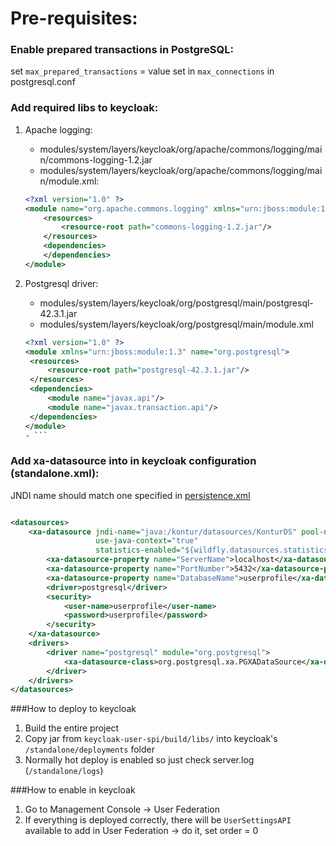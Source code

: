 # Pre-requisites:

### Enable prepared transactions in PostgreSQL:
set <code>max_prepared_transactions</code> = value set in <code>max_connections</code> in postgresql.conf

### Add required libs to keycloak:

1. Apache logging:
    - modules/system/layers/keycloak/org/apache/commons/logging/main/commons-logging-1.2.jar
    - modules/system/layers/keycloak/org/apache/commons/logging/main/module.xml:
   ```xml
   <?xml version="1.0" ?>
   <module name="org.apache.commons.logging" xmlns="urn:jboss:module:1.3">
       <resources>
           <resource-root path="commons-logging-1.2.jar"/>
       </resources>
       <dependencies>
       </dependencies>
   </module>
   ```

2. Postgresql driver:
    - modules/system/layers/keycloak/org/postgresql/main/postgresql-42.3.1.jar
    - modules/system/layers/keycloak/org/postgresql/main/module.xml
   ```xml
   <?xml version="1.0" ?>
   <module xmlns="urn:jboss:module:1.3" name="org.postgresql">
    <resources>
        <resource-root path="postgresql-42.3.1.jar"/>
    </resources>
    <dependencies>
        <module name="javax.api"/>
        <module name="javax.transaction.api"/>
    </dependencies>
   </module>
   - ```

### Add xa-datasource into <datasources> in keycloak configuration (standalone.xml):
JNDI name should match one specified in [persistence.xml](src/main/resources/META-INF/persistence.xml)

```xml

<datasources>
    <xa-datasource jndi-name="java:/kontur/datasources/KonturDS" pool-name="KonturDS" enabled="true"
                   use-java-context="true"
                   statistics-enabled="${wildfly.datasources.statistics-enabled:${wildfly.statistics-enabled:false}}">
        <xa-datasource-property name="ServerName">localhost</xa-datasource-property>
        <xa-datasource-property name="PortNumber">5432</xa-datasource-property>
        <xa-datasource-property name="DatabaseName">userprofile</xa-datasource-property>
        <driver>postgresql</driver>
        <security>
            <user-name>userprofile</user-name>
            <password>userprofile</password>
        </security>
    </xa-datasource>
    <drivers>
        <driver name="postgresql" module="org.postgresql">
            <xa-datasource-class>org.postgresql.xa.PGXADataSource</xa-datasource-class>
        </driver>
    </drivers>
</datasources>
```

###How to deploy to keycloak
1. Build the entire project
2. Copy jar from <code>keycloak-user-spi/build/libs/</code> into keycloak's <code>/standalone/deployments</code> folder
3. Normally hot deploy is enabled so just check server.log (<code>/standalone/logs</code>)

###How to enable in keycloak
1. Go to Management Console -> User Federation
2. If everything is deployed correctly, there will be <code>UserSettingsAPI</code> available to add in User Federation -> do it, set order = 0